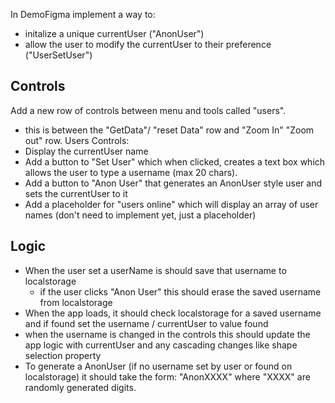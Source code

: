 In DemoFigma implement a way to:
- initalize a unique currentUser ("AnonUser")
- allow the user to modify the currentUser to their preference ("UserSetUser")

## Controls
Add a new row of controls between menu and tools called "users".
- this is between the "GetData"/ "reset Data" row and "Zoom In" "Zoom out" row.
Users Controls:
- Display the currentUser name
- Add a button to "Set User" which when clicked, creates a text box which allows the user to type a username (max 20 chars).
- Add a button to "Anon User" that generates an AnonUser style user and sets the currentUser to it
- Add a placeholder for "users online" which will display an array of user names (don't need to implement yet, just a placeholder)

## Logic
- When the user set a userName is should save that username to localstorage
    - if the user clicks "Anon User" this should erase the saved username from localstorage
- When the app loads, it should check localstorage for a saved username and if found set the username / currentUser to value found
- when the username is changed in the controls this should update the app logic with currentUser and any cascading changes like shape selection property
- To generate a  AnonUser (if no username set by user or found on localstorage) it should take the form: "AnonXXXX" where "XXXX" are randomly generated digits.